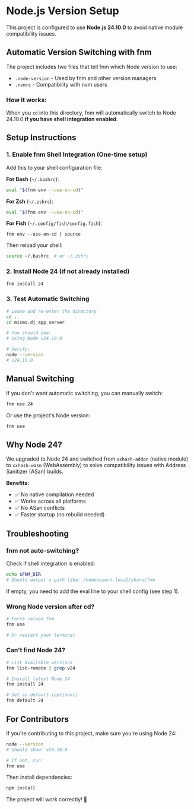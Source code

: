 # Node.js Version Setup

This project is configured to use **Node.js 24.10.0** to avoid native module compatibility issues.

## Automatic Version Switching with fnm

The project includes two files that tell fnm which Node version to use:

- `.node-version` - Used by fnm and other version managers
- `.nvmrc` - Compatibility with nvm users

### How it works:

When you `cd` into this directory, fnm will automatically switch to Node 24.10.0 **if you have shell integration enabled**.

## Setup Instructions

### 1. Enable fnm Shell Integration (One-time setup)

Add this to your shell configuration file:

**For Bash** (`~/.bashrc`):
```bash
eval "$(fnm env --use-on-cd)"
```

**For Zsh** (`~/.zshrc`):
```zsh
eval "$(fnm env --use-on-cd)"
```

**For Fish** (`~/.config/fish/config.fish`):
```fish
fnm env --use-on-cd | source
```

Then reload your shell:
```bash
source ~/.bashrc  # or ~/.zshrc
```

### 2. Install Node 24 (if not already installed)

```bash
fnm install 24
```

### 3. Test Automatic Switching

```bash
# Leave and re-enter the directory
cd ..
cd mismo.dj_app_server

# You should see:
# Using Node v24.10.0

# Verify:
node --version
# v24.10.0
```

## Manual Switching

If you don't want automatic switching, you can manually switch:

```bash
fnm use 24
```

Or use the project's Node version:
```bash
fnm use
```

## Why Node 24?

We upgraded to Node 24 and switched from `xxhash-addon` (native module) to `xxhash-wasm` (WebAssembly) to solve compatibility issues with Address Sanitizer (ASan) builds.

**Benefits:**
- ✅ No native compilation needed
- ✅ Works across all platforms
- ✅ No ASan conflicts
- ✅ Faster startup (no rebuild needed)

## Troubleshooting

### fnm not auto-switching?

Check if shell integration is enabled:
```bash
echo $FNM_DIR
# Should output a path like: /home/user/.local/share/fnm
```

If empty, you need to add the eval line to your shell config (see step 1).

### Wrong Node version after cd?

```bash
# Force reload fnm
fnm use

# Or restart your terminal
```

### Can't find Node 24?

```bash
# List available versions
fnm list-remote | grep v24

# Install latest Node 24
fnm install 24

# Set as default (optional)
fnm default 24
```

## For Contributors

If you're contributing to this project, make sure you're using Node 24:

```bash
node --version
# Should show: v24.10.0

# If not, run:
fnm use
```

Then install dependencies:
```bash
npm install
```

The project will work correctly! 🚀
